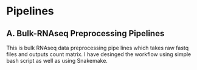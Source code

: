 # Pipelines

 ## A. Bulk-RNAseq Preprocessing Pipelines
This is bulk RNAseq data preprocessing pipe lines which takes raw fastq files and outputs count matrix.
I have desinged the workflow using simple bash script as well as using Snakemake.
